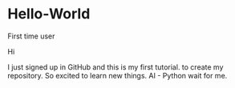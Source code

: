 # Hello-World
First time user 

Hi

I just signed up in GitHub and this is my first tutorial.
to create my repository.
So excited to learn new things.
AI - Python wait for me.
